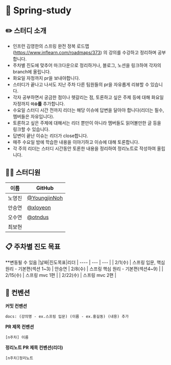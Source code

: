 # 👋 Spring-study


## 	✏️ 스터디 소개

- 인프런 김영한의 스프링 완전 정복 로드맵(https://www.inflearn.com/roadmaps/373) 의 강의를 수강하고 정리하며 공부합니다.
- 주차별 진도에 맞추어 마크다운으로 정리하거나, 블로그, 노션을 링크하여 각자의 branch에 올립니다.
- 화요일 자정까지 pr을 보내야합니다.
- 스터디가 끝나고 나서도 지난 주차 다른 팀원들의 pr을 자유롭게 리뷰할 수 있습니다.
- 각자 공부하면서 궁금한 점이나 헷갈리는 점, 토론하고 싶은 주제 등에 대해 화요일 자정까지 **`이슈`를** 추가합니다.
- 수요일 스터디 시간 전까지 리더는 해당 이슈에 답변을 달아야 합니다(리더는 필수, 멤버들은 자유입니다).
- 토론하고 싶은 주제에 대해서는 리더 뿐만이 아니라 멤버들도 읽어볼만한 글 등을 링크할 수 있습니다.
- 답변이 끝난 이슈는 리더가 close합니다.
- 매주 수요일 밤에 학습한 내용을 이야기하고 이슈에 대해 토론합니다.
- 각 주의 리더는 스터디 시간동안 토론한 내용을 정리하여 정리노트로 작성하여 올립니다.


## 👨‍💻 스터디원
|이름|GitHub
| ---- | --- |
| 노영진 | [@YoungjinNoh](https://github.com/YoungjinNoh)
| 안승연 | [@xloyeon](https://github.com/xloyeon)
| 오수연 | [@otndus](https://github.com/otndus)
| 최보현 | 




## 📋 주차별 진도 목표

**변동될 수 있음
|날짜|진도목표|리더
| ---- | --- | --- |
| 2/1(수) | 스프링 입문, 핵심 원리 - 기본편(섹션 1~3) | 안승연
| 2/8(수) | 스프링 핵심 원리 - 기본편(섹션4~9) | 
| 2/15(수) | 스프링 mvc 1편 | 
| 2/22(수) | 스프링 mvc 2편 | 


## 📌 컨벤션
**커밋 컨벤션**
```
docs: (강의명 - ex.스프링 입문) (이름 - ex.홍길동) (내용) 추가
```

**PR 제목 컨벤션**
```
[n주차] 이름 
```

**정리노트 PR 제목 컨벤션(리더)**
```
[n주차]정리노트
```
